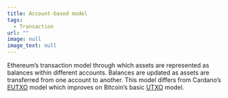 ```yaml
---
title: Account-based model
tags:
  - Transaction
url: ""
image: null
image_text: null
---
```


Ethereum’s transaction model through which assets are represented as balances within different accounts. Balances are updated as assets are transferred from one account to another. This model differs from Cardano’s [EUTXO](https://www.essentialcardano.io/glossary/eutxo) model which improves on Bitcoin’s basic [UTXO](https://www.essentialcardano.io/glossary/utxo) model.

